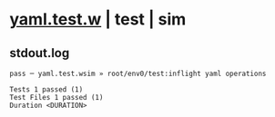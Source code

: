 # [yaml.test.w](../../../../../../examples/tests/sdk_tests/fs/yaml.test.w) | test | sim

## stdout.log
```log
pass ─ yaml.test.wsim » root/env0/test:inflight yaml operations
 
Tests 1 passed (1)
Test Files 1 passed (1)
Duration <DURATION>
```

